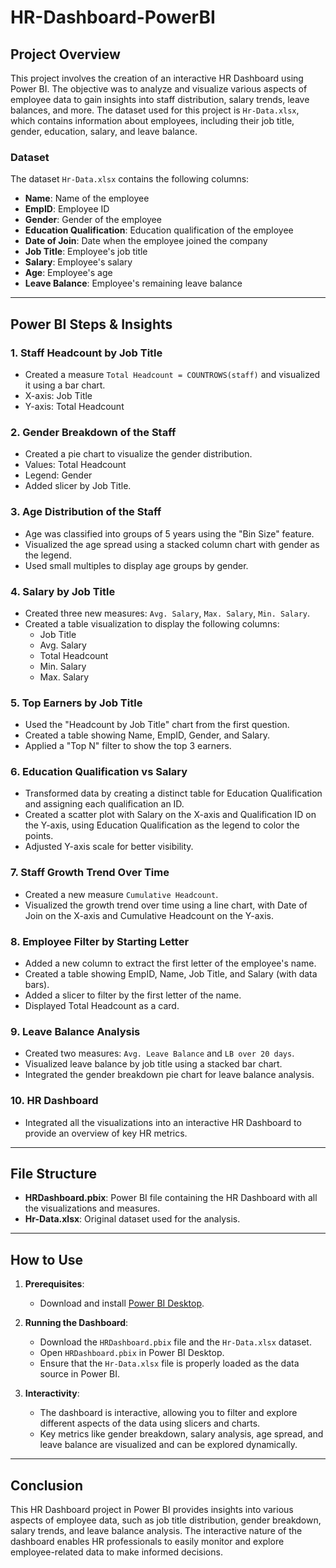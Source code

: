 # HR-Dashboard-PowerBI

## Project Overview
This project involves the creation of an interactive HR Dashboard using Power BI. The objective was to analyze and visualize various aspects of employee data to gain insights into staff distribution, salary trends, leave balances, and more. The dataset used for this project is `Hr-Data.xlsx`, which contains information about employees, including their job title, gender, education, salary, and leave balance.

### Dataset
The dataset `Hr-Data.xlsx` contains the following columns:
- **Name**: Name of the employee
- **EmpID**: Employee ID
- **Gender**: Gender of the employee
- **Education Qualification**: Education qualification of the employee
- **Date of Join**: Date when the employee joined the company
- **Job Title**: Employee's job title
- **Salary**: Employee's salary
- **Age**: Employee's age
- **Leave Balance**: Employee's remaining leave balance

---

## Power BI Steps & Insights

### 1. **Staff Headcount by Job Title**
   - Created a measure `Total Headcount = COUNTROWS(staff)` and visualized it using a bar chart.
   - X-axis: Job Title
   - Y-axis: Total Headcount

### 2. **Gender Breakdown of the Staff**
   - Created a pie chart to visualize the gender distribution.
   - Values: Total Headcount
   - Legend: Gender
   - Added slicer by Job Title.

### 3. **Age Distribution of the Staff**
   - Age was classified into groups of 5 years using the "Bin Size" feature.
   - Visualized the age spread using a stacked column chart with gender as the legend.
   - Used small multiples to display age groups by gender.

### 4. **Salary by Job Title**
   - Created three new measures: `Avg. Salary`, `Max. Salary`, `Min. Salary`.
   - Created a table visualization to display the following columns:
     - Job Title
     - Avg. Salary
     - Total Headcount
     - Min. Salary
     - Max. Salary

### 5. **Top Earners by Job Title**
   - Used the "Headcount by Job Title" chart from the first question.
   - Created a table showing Name, EmpID, Gender, and Salary.
   - Applied a "Top N" filter to show the top 3 earners.

### 6. **Education Qualification vs Salary**
   - Transformed data by creating a distinct table for Education Qualification and assigning each qualification an ID.
   - Created a scatter plot with Salary on the X-axis and Qualification ID on the Y-axis, using Education Qualification as the legend to color the points.
   - Adjusted Y-axis scale for better visibility.

### 7. **Staff Growth Trend Over Time**
   - Created a new measure `Cumulative Headcount`.
   - Visualized the growth trend over time using a line chart, with Date of Join on the X-axis and Cumulative Headcount on the Y-axis.

### 8. **Employee Filter by Starting Letter**
   - Added a new column to extract the first letter of the employee's name.
   - Created a table showing EmpID, Name, Job Title, and Salary (with data bars).
   - Added a slicer to filter by the first letter of the name.
   - Displayed Total Headcount as a card.

### 9. **Leave Balance Analysis**
   - Created two measures: `Avg. Leave Balance` and `LB over 20 days`.
   - Visualized leave balance by job title using a stacked bar chart.
   - Integrated the gender breakdown pie chart for leave balance analysis.

### 10. **HR Dashboard**
   - Integrated all the visualizations into an interactive HR Dashboard to provide an overview of key HR metrics.

---

## File Structure

- **HRDashboard.pbix**: Power BI file containing the HR Dashboard with all the visualizations and measures.
- **Hr-Data.xlsx**: Original dataset used for the analysis.

---

## How to Use

1. **Prerequisites**: 
   - Download and install [Power BI Desktop](https://powerbi.microsoft.com/downloads/).
   
2. **Running the Dashboard**:
   - Download the `HRDashboard.pbix` file and the `Hr-Data.xlsx` dataset.
   - Open `HRDashboard.pbix` in Power BI Desktop.
   - Ensure that the `Hr-Data.xlsx` file is properly loaded as the data source in Power BI.

3. **Interactivity**:
   - The dashboard is interactive, allowing you to filter and explore different aspects of the data using slicers and charts.
   - Key metrics like gender breakdown, salary analysis, age spread, and leave balance are visualized and can be explored dynamically.

---

## Conclusion

This HR Dashboard project in Power BI provides insights into various aspects of employee data, such as job title distribution, gender breakdown, salary trends, and leave balance analysis. The interactive nature of the dashboard enables HR professionals to easily monitor and explore employee-related data to make informed decisions.
